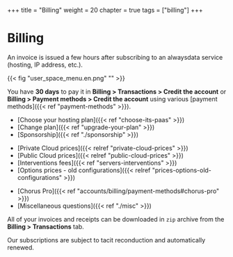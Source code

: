 +++
title = "Billing"
weight = 20
chapter = true
tags = ["billing"]
+++

# Billing

An invoice is issued a few hours after subscribing to an alwaysdata service (hosting, IP address, etc.).

{{< fig "user_space_menu.en.png" "" >}}

You have **30 days** to pay it in **Billing > Transactions > Credit the account** or **Billing > Payment methods > Credit the account** using various [payment methods]({{< ref "payment-methods" >}}).

- [Choose your hosting plan]({{< ref "choose-its-paas" >}})
- [Change plan]({{< ref "upgrade-your-plan" >}})
- [Sponsorship]({{< ref "./sponsorship" >}})
* [Private Cloud prices]({{< relref "private-cloud-prices" >}})
* [Public Cloud prices]({{< relref "public-cloud-prices" >}})
* [Interventions fees]({{< ref "servers-interventions" >}})
* [Options prices - old configurations]({{< relref "prices-options-old-configurations" >}})
- [Chorus Pro]({{< ref "accounts/billing/payment-methods#chorus-pro" >}})
- [Miscellaneous questions]({{< ref "./misc" >}})

All of your invoices and receipts can be downloaded in `zip` archive from the **Billing > Transactions** tab.

Our subscriptions are subject to tacit reconduction and automatically renewed.
